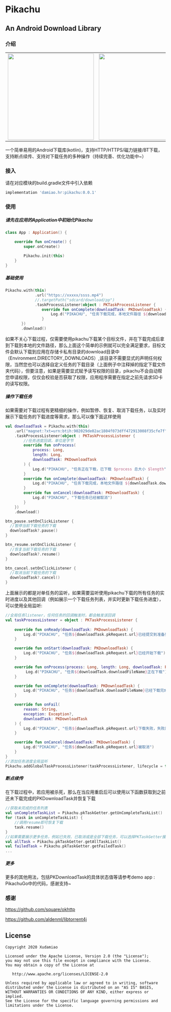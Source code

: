 # Pikachu  
## An Android Download Library

### 介绍
<table>
	<tr>
		<td>
    	<center>
      	<img src="https://s1.ax1x.com/2020/10/05/0YAGuV.jpg" width = "270" height = “480” /></center>
    </td>
		<td>
    	<center>
      	<img src="https://s1.ax1x.com/2020/10/05/0YAJBT.jpg" width = "270" height = “480”/>
      </center>
  	</td>
		<td>
    	<center>
      	<img src="https://s1.ax1x.com/2020/10/05/0YA3j0.jpg" width = "270" height = “480”/>
    	</center>
    </td>
	</tr>
</table>



一个简单易用的Android下载库(kotlin)，支持HTTP/HTTPS/磁力链接/BT下载，支持断点续传、支持对下载任务的多种操作（持续完善、优化功能中~）

### 接入

请在对应模块的build.gradle文件中引入依赖

```groovy
implementation 'damiao.hr:pikachu:0.0.1'
```
### 使用

##### 请先在应用的Application中初始化Pikachu

```kotlin
class App : Application() {

    override fun onCreate() {
        super.onCreate()
      
        Pikachu.init(this)
    }
}
```

##### 基础使用

```kotlin
Pikachu.with(this)
			 .url("https://xxxxx/ssss.mp4")
			 //.targetPath("sdcard/download/pp")
			 .taskProcessListener(object : PKTaskProcessListener {
                override fun onComplete(downloadTask: PKDownloadTask) {
                    Log.d("PIKACHU", "任务下载完成，本地文件路径 ${downloadTask.downloadResultFile?.path}")
                }
       })
       .download()
```
如果不关心下载过程，仅需要使用pikachu下载某个目标文件，并在下载完成后拿到下载到本地的文件路径，那么上面这个简单的示例就可以完全满足要求，目标文件会默认下载到应用在存储卡私有目录的download目录中（Environment.DIRECTORY_DOWNLOADS）,该目录不需要显式的声明任何权限，当然您也可以选择自定义任务的下载目录（上面例子中注释掉的指定下载文件夹代码），但要注意，如果是需要显式赋予读写权限的目录，pikachu不会自动帮您申请权限，仅仅会校验是否获取了权限，应用程序需要在指定之前先请求SD卡的读写权限。

##### 操作下载任务

如果需要对下载过程有更精细的操作，例如暂停、恢复、取消下载任务，以及实时展示下载任务的下载进度等需求，那么可以像下面这样使用

```kotlin
val downloadTask = Pikachu.with(this)
    .url("magnet:?xt=urn:btih:902029de02ac1804f073dff472913008f35cfe7f")
    .taskProcessListener(object : PKTaskProcessListener {
        //任务进度回调，单位是字节
        override fun onProcess(
            process: Long,
            length: Long,
            downloadTask: PKDownloadTask
        ) {
            Log.d("PIKACHU", "任务正在下载，已下载 $process 总大小 $length")
        }
        override fun onComplete(downloadTask: PKDownloadTask) {
            Log.d("PIKACHU", "任务下载完成，本地文件路径 ${downloadTask.downloadResultFile?.path}")
        }
        override fun onCancel(downloadTask: PKDownloadTask) {
            Log.d("PIKACHU", "下载任务已经被取消")
        }
    })
    .download()

btn_pause.setOnClickListener {
  //暂停当前下载任务的下载
  downloadTask?.pause()
}

btn_resume.setOnClickListener {
  //恢复当前下载任务的下载
  downloadTask?.resume()
}

btn_cancel.setOnClickListener {
  //取消当前下载任务的下载
  downloadTask?.cancel()
}
```

上面展示的都是对单任务的监听，如果需要监听使用pikachu下载的所有任务的实时进度以及其他回调（例如展示一个下载任务列表，并实时更新下载任务进度），可以使用全局监听:

```kotlin
//全局任务listener，任何任务的回调触发时，都会触发该回调
val taskProcessListener = object : PKTaskProcessListener {
  
    override fun onReady(downloadTask: PKDownloadTask) {
        Log.d("PIKACHU", "任务${downloadTask.pkRequest.url}已经提交到准备列表")
    }

    override fun onStart(downloadTask: PKDownloadTask) {
        Log.d("PIKACHU", "任务${downloadTask.pkRequest.url}已经开始下载")
    }

    override fun onProcess(process: Long, length: Long, downloadTask: PKDownloadTask) {
         Log.d("PIKACHU", "任务${downloadTask.downloadFileName}正在下载")
    }

    override fun onComplete(downloadTask: PKDownloadTask) {
        Log.d("PIKACHU", "任务${downloadTask.downloadFileName}已经下载完成")
    }

    override fun onFail(
        reason: String,
        exception: Exception?,
        downloadTask: PKDownloadTask
    ) {
        Log.d("PIKACHU", "任务${downloadTask.pkRequest.url}下载失败，失败原因 $reason")
    }

    override fun onCancel(downloadTask: PKDownloadTask) {
        Log.d("PIKACHU", "任务${downloadTask.pkRequest.url}被取消")
    }
}
//添加任务进度全局监听
Pikachu.addGlobalTaskProcessListener(taskProcessListener, lifecycle = this)
```

##### 断点续传

在下载过程中，若应用被杀死，那么在当应用重启后可以使用以下函数获取到之前还未下载完成的PKDownloadTask并恢复下载

```kotlin
//获取未完成的任务列表
val unCompleteTaskList = Pikachu.pkTaskGetter.getUnCompleteTaskList()
for (task in unCompleteTaskList) {
    //调用resume即可恢复下载
    task.resume()
}
//如果需要展示更多任务，例如已失败、已取消或是全部下载任务，可以选择PKTaskGetter接口中的其他功能函数
val allTask = Pikachu.pkTaskGetter.getAllTaskList()
val failedTask = Pikachu.pkTaskGetter.getFailedTask()
...
```

##### 更多

更多的其他用法，包括PKDownloadTask的具体状态值等请参考demo app : PikachuGo中的代码，感谢支持~

### 感谢

https://github.com/square/okhttp

https://github.com/aldenml/libtorrent4j

License
--------

    Copyright 2020 Xudamiao
    
    Licensed under the Apache License, Version 2.0 (the "License");
    you may not use this file except in compliance with the License.
    You may obtain a copy of the License at
    
       http://www.apache.org/licenses/LICENSE-2.0
    
    Unless required by applicable law or agreed to in writing, software
    distributed under the License is distributed on an "AS IS" BASIS,
    WITHOUT WARRANTIES OR CONDITIONS OF ANY KIND, either express or implied.
    See the License for the specific language governing permissions and
    limitations under the License.